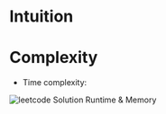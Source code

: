 # Intuition

<!-- 
    Palindrome: A number that reads the same backward as forward, e.g., 212.
    It should be symmetric!
    Given a number x, return true if it is a palindrome, otherwise return false.
    
    1) Check the first and last digit of the given number.
        If they are equal, continue to check symmetrically.
        312213 - This number has an even number of digits.
        22122 - This number has an odd number of digits.
        -121 - Negative numbers are not palindromes.
-->

# Complexity

- Time complexity:
    <!-- 
        O(n) - The code iterates through half of the input number's digits to check if it is a palindrome. 
        Therefore, the time complexity is O(n) where n is the number of digits in the input number. 
    -->

![leetcode Solution Runtime & Memory](https://prnt.sc/3gKFwSx7GOrV)
